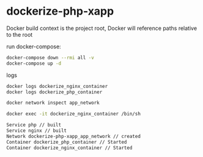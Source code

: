 # dockerize-php-xapp

Docker build context is the project root, Docker will reference paths relative to the root

run docker-compose:

```sh
docker-compose down --rmi all -v
docker-compose up -d
```

logs
```sh
docker logs dockerize_nginx_container
docker logs dockerize_php_container

docker network inspect app_network

docker exec -it dockerize_nginx_container /bin/sh
```

```sh
Service php // built
Service nginx // built
Network dockerize-php-xapp_app_network // created
Container dockerize_php_container // Started
Container dockerize_nginx_container // Started
```
